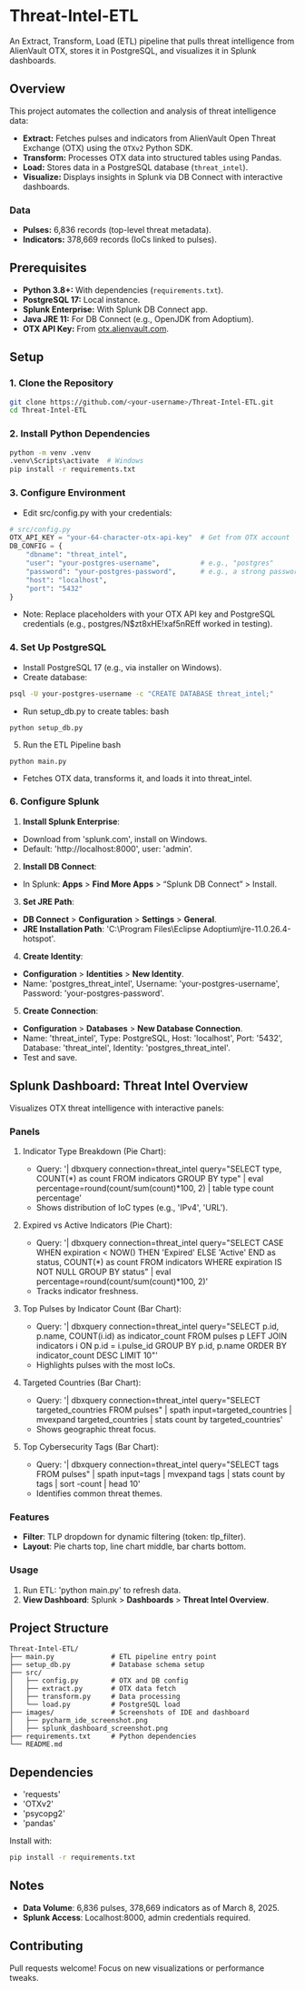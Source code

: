 # Threat-Intel-ETL

An Extract, Transform, Load (ETL) pipeline that pulls threat intelligence from AlienVault OTX, stores it in PostgreSQL, and visualizes it in Splunk dashboards.

## Overview

This project automates the collection and analysis of threat intelligence data:
- **Extract:** Fetches pulses and indicators from AlienVault Open Threat Exchange (OTX) using the `OTXv2` Python SDK.
- **Transform:** Processes OTX data into structured tables using Pandas.
- **Load:** Stores data in a PostgreSQL database (`threat_intel`).
- **Visualize:** Displays insights in Splunk via DB Connect with interactive dashboards.

### Data
- **Pulses:** 6,836 records (top-level threat metadata).
- **Indicators:** 378,669 records (IoCs linked to pulses).

## Prerequisites

- **Python 3.8+:** With dependencies (`requirements.txt`).
- **PostgreSQL 17:** Local instance.
- **Splunk Enterprise:** With Splunk DB Connect app.
- **Java JRE 11:** For DB Connect (e.g., OpenJDK from Adoptium).
- **OTX API Key:** From [otx.alienvault.com](https://otx.alienvault.com).

## Setup

### 1. Clone the Repository
```bash
git clone https://github.com/<your-username>/Threat-Intel-ETL.git
cd Threat-Intel-ETL
```

### 2. Install Python Dependencies
```bash
python -m venv .venv
.venv\Scripts\activate  # Windows
pip install -r requirements.txt
```

### 3. Configure Environment
- Edit src/config.py with your credentials:
```python
# src/config.py
OTX_API_KEY = "your-64-character-otx-api-key"  # Get from OTX account
DB_CONFIG = {
    "dbname": "threat_intel",
    "user": "your-postgres-username",          # e.g., "postgres"
    "password": "your-postgres-password",      # e.g., a strong password
    "host": "localhost",
    "port": "5432"
}
```
- Note: Replace placeholders with your OTX API key and PostgreSQL credentials (e.g., postgres/N$zt8xHE!xaf5nREff worked in testing).

### 4. Set Up PostgreSQL
- Install PostgreSQL 17 (e.g., via installer on Windows).
- Create database:
```bash
psql -U your-postgres-username -c "CREATE DATABASE threat_intel;"
```
- Run setup_db.py to create tables:
bash
```
python setup_db.py
```
5. Run the ETL Pipeline
bash
```
python main.py
```
- Fetches OTX data, transforms it, and loads it into threat_intel.

### 6. Configure Splunk
1. **Install Splunk Enterprise**:
  - Download from 'splunk.com', install on Windows.
  - Default: 'http://localhost:8000', user: 'admin'.

2. **Install DB Connect**:
  - In Splunk: **Apps** > **Find More Apps** > “Splunk DB Connect” > Install.

3. **Set JRE Path**:
  - **DB Connect** > **Configuration** > **Settings** > **General**.
  - **JRE Installation Path**: 'C:\Program Files\Eclipse Adoptium\jre-11.0.26.4-hotspot'.

4. **Create Identity**:
  - **Configuration** > **Identities** > **New Identity**.
  - Name: 'postgres_threat_intel', Username: 'your-postgres-username', Password: 'your-postgres-password'.

5. **Create Connection**:
  - **Configuration** > **Databases** > **New Database Connection**.
  - Name: 'threat_intel', Type: PostgreSQL, Host: 'localhost', Port: '5432', Database: 'threat_intel', Identity: 'postgres_threat_intel'.
  - Test and save.

## Splunk Dashboard: Threat Intel Overview
Visualizes OTX threat intelligence with interactive panels:

### Panels
1. Indicator Type Breakdown (Pie Chart):
    - Query: '| dbxquery connection=threat_intel query="SELECT type, COUNT(*) as count FROM indicators GROUP BY type" | eval percentage=round(count/sum(count)*100, 2) | table type count percentage'
    - Shows distribution of IoC types (e.g., 'IPv4', 'URL').

2. Expired vs Active Indicators (Pie Chart):
    - Query: '| dbxquery connection=threat_intel query="SELECT CASE WHEN expiration < NOW() THEN 'Expired' ELSE 'Active' END as status, COUNT(*) as count FROM indicators WHERE expiration IS NOT NULL GROUP BY status" | eval percentage=round(count/sum(count)*100, 2)'
    - Tracks indicator freshness.

3. Top Pulses by Indicator Count (Bar Chart):
    - Query: '| dbxquery connection=threat_intel query="SELECT p.id, p.name, COUNT(i.id) as indicator_count FROM pulses p LEFT JOIN indicators i ON p.id = i.pulse_id GROUP BY p.id, p.name ORDER BY indicator_count DESC LIMIT 10"'
    - Highlights pulses with the most IoCs.

4. Targeted Countries (Bar Chart):
    - Query: '| dbxquery connection=threat_intel query="SELECT targeted_countries FROM pulses" | spath input=targeted_countries | mvexpand targeted_countries | stats count by targeted_countries'
    - Shows geographic threat focus.

5. Top Cybersecurity Tags (Bar Chart):
    - Query: '| dbxquery connection=threat_intel query="SELECT tags FROM pulses" | spath input=tags | mvexpand tags | stats count by tags | sort -count | head 10'
    - Identifies common threat themes.

### Features
- **Filter**: TLP dropdown for dynamic filtering (token: tlp_filter).
- **Layout**: Pie charts top, line chart middle, bar charts bottom.

### Usage
1. Run ETL: 'python main.py' to refresh data.
2. **View Dashboard**: Splunk > **Dashboards** > **Threat Intel Overview**.

## Project Structure
```
Threat-Intel-ETL/
├── main.py              # ETL pipeline entry point
├── setup_db.py          # Database schema setup
├── src/
│   ├── config.py        # OTX and DB config
│   ├── extract.py       # OTX data fetch
│   ├── transform.py     # Data processing
│   └── load.py          # PostgreSQL load
├── images/              # Screenshots of IDE and dashboard
│   ├── pycharm_ide_screenshot.png
│   ├── splunk_dashboard_screenshot.png
├── requirements.txt     # Python dependencies
└── README.md
```
## Dependencies
- 'requests'
- 'OTXv2'
- 'psycopg2'
- 'pandas'

Install with:
```bash
pip install -r requirements.txt
```

## Notes
- **Data Volume**: 6,836 pulses, 378,669 indicators as of March 8, 2025.
- **Splunk Access**: Localhost:8000, admin credentials required.

## Contributing
Pull requests welcome! Focus on new visualizations or performance tweaks.

